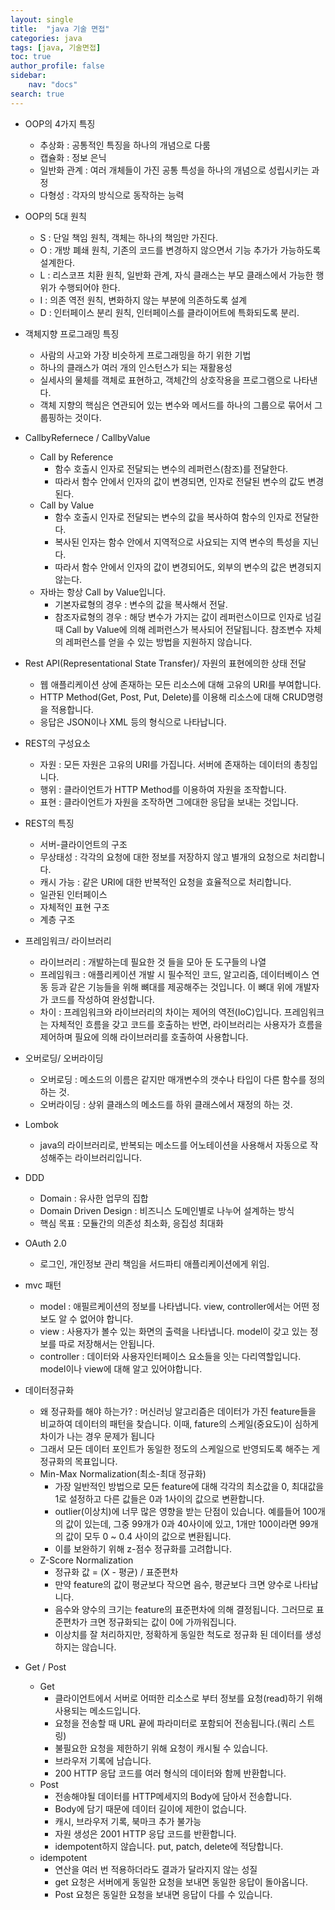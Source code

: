 ```yaml
---
layout: single
title:  "java 기술 면접"
categories: java
tags: [java, 기술면접]
toc: true
author_profile: false
sidebar:
    nav: "docs"
search: true
---
```


- OOP의 4가지 특징
  - 추상화 : 공통적인 특징을 하나의 개념으로 다룸
  - 캡슐화 : 정보 은닉
  - 일반화 관계 : 여러 개체들이 가진 공통 특성을 하나의 개념으로 성립시키는 과정
  - 다형성 : 각자의 방식으로 동작하는 능력

- OOP의 5대 원칙
  - S : 단일 책임 원칙, 객체는 하나의 책임만 가진다.
  - O : 개방 폐쇄 원칙, 기존의 코드를 변경하지 않으면서 기능 추가가 가능하도록 설계한다.
  - L : 리스코프 치환 원칙, 일반화 관계, 자식 클래스는 부모 클래스에서 가능한 행위가 수행되어야 한다.
  - I : 의존 역전 원칙, 변화하지 않는 부분에 의존하도록 설계
  - D : 인터페이스 분리 원칙, 인터페이스를 클라이어트에 특화되도록 분리.

- 객체지향 프로그래밍 특징
  - 사람의 사고와 가장 비슷하게 프로그래밍을 하기 위한 기법
  - 하나의 클래스가 여러 개의 인스턴스가 되는 재활용성
  - 실세사의 물체를 객체로 표현하고, 객체간의 상호작용을 프로그램으로 나타낸다.
  - 객체 지향의 핵심은 연관되어 있는 변수와 메서드를 하나의 그룹으로 묶어서 그룹핑하는 것이다.

- CallbyRefernece / CallbyValue
  - Call by Reference
    - 함수 호출시 인자로 전달되는 변수의 레퍼런스(참조)를 전달한다.
    - 따라서 함수 안에서 인자의 값이 변경되면, 인자로 전달된 변수의 값도 변경된다.
  - Call by Value
    - 함수 호출시 인자로 전달되는 변수의 값을 복사하여 함수의 인자로 전달한다.
    - 복사된 인자는 함수 안에서 지역적으로 사요되는 지역 변수의 특성을 지닌다.
    - 따라서 함수 안에서 인자의 값이 변경되어도, 외부의 변수의 값은 변경되지 않는다.
  - 자바는 항상 Call by Value입니다.
    - 기본자료형의 경우 : 변수의 값을 복사해서 전달.
    - 참조자료형의 경우 : 해당 변수가 가지는 값이 레퍼런스이므로 인자로 넘길 때 Call by Value에 의해 레퍼런스가 복사되어 전달됩니다. 참조변수 자체의 레퍼런스를 얻을 수 있는 방법을 지원하지 않습니다.

- Rest API(Representational State Transfer)/ 자원의 표현에의한 상태 전달
  - 웹 애플리케이션 상에 존재하는 모든 리소스에 대해 고유의 URI를 부여합니다.
  - HTTP Method(Get, Post, Put, Delete)를 이용해 리소스에 대해 CRUD명령을 적용합니다.
  - 응답은 JSON이나 XML 등의 형식으로 나타납니다.
- REST의 구성요소
  - 자원 : 모든 자원은 고유의 URI를 가집니다. 서버에 존재하는 데이터의 총칭입니다.
  - 행위 : 클라이언트가 HTTP Method를 이용하여 자원을 조작합니다.
  - 표현 : 클라이언트가 자원을 조작하면 그에대한 응답을 보내는 것입니다.
- REST의 특징
  - 서버-클라이언트의 구조
  - 무상태성 : 각각의 요청에 대한 정보를 저장하지 않고 별개의 요청으로 처리합니다.
  - 캐시 가능 : 같은 URI에 대한 반복적인 요청을 효율적으로 처리합니다.
  - 일관된 인터페이스
  - 자체적인 표현 구조
  - 계층 구조

- 프레임워크/ 라이브러리
  - 라이브러리 : 개발하는데 필요한 것 들을 모아 둔 도구들의 나열
  - 프레임워크 : 애플리케이션 개발 시 필수적인 코드, 알고리즘, 데이터베이스 연동 등과 같은 기능들을 위해 뼈대를 제공해주는 것입니다. 이 뼈대 위에 개발자가 코드를 작성하여 완성합니다.
  - 차이 : 프레임워크와 라이브러리의 차이는 제어의 역전(IoC)입니다. 프레임워크는 자체적인 흐름을 갖고 코드를 호출하는 반면, 라이브러리는 사용자가 흐름을 제어하며 필요에 의해 라이브러리를 호출하여 사용합니다.

- 오버로딩/ 오버라이딩
  - 오버로딩 : 메소드의 이름은 같지만 매개변수의 갯수나 타입이 다른 함수를 정의하는 것.
  - 오버라이딩 : 상위 클래스의 메소드를 하위 클래스에서 재정의 하는 것.

- Lombok
  - java의 라이브러리로, 반복되는 메소드를 어노테이션을 사용해서 자동으로 작성해주는 라이브러리입니다.

- DDD
  - Domain : 유사한 업무의 집합
  - Domain Driven Design : 비즈니스 도메인별로 나누어 설계하는 방식
  - 핵심 목표 : 모듈간의 의존성 최소화, 응집성 최대화

- OAuth 2.0
  - 로그인, 개인정보 관리 책임을 서드파티 애플리케이션에게 위임.

- mvc 패턴
  - model : 애필르케이션의 정보를 나타냅니다. view, controller에서는 어떤 정보도 알 수 없어야 합니다.
  - view : 사용자가 볼수 있는 화면의 출력을 나타냅니다. model이 갖고 있는 정보를 따로 저장해서는 안됩니다.
  - controller : 데이터와 사용자인터페이스 요소들을 잇는 다리역할입니다. model이나 view에 대해 알고 있어야합니다.

- 데이터정규화
  - 왜 정규화를 해야 하는가? : 머신러닝 알고리즘은 데이터가 가진 feature들을 비교하여 데이터의 패턴을 찾습니다. 이때, fature의 스케일(중요도)이 심하게 차이가 나는 경우 문제가 됩니다
  - 그래서 모든 데이터 포인트가 동일한 정도의 스케일으로 반영되도록 해주는 게 정규화의 목표입니다.
  - Min-Max Normalization(최소-최대 정규화)
    - 가장 일반적인 방법으로 모든 feature에 대해 각각의 최소값을 0, 최대값을 1로 설정하고 다른 값들은 0과 1사이의 값으로 변환합니다.
    - outlier(이상치)에 너무 많은 영향을 받는 단점이 있습니다. 예를들어 100개의 값이 있는데, 그중 99개가 0과 40사이에 있고, 1개만 100이라면 99개의 값이 모두 0 ~ 0.4 사이의 값으로 변환됩니다.
    - 이를 보완하기 위해 z-점수 정규화를 고려합니다.
  - Z-Score Normalization
    - 정규화 값 = (X - 평균) / 표준편차
    - 만약 feature의 값이 평균보다 작으면 음수, 평균보다 크면 양수로 나타납니다.
    - 음수와 양수의 크기는 feature의 표준편차에 의해 결정됩니다. 그러므로 표준편차가 크면 정규화되는 값이 0에 가까워집니다.
    - 이상치를 잘 처리하지만, 정확하게 동일한 척도로 정규화 된 데이터를 생성하지는 않습니다.

- Get / Post
  - Get
    - 클라이언트에서 서버로 어떠한 리소스로 부터 정보를 요청(read)하기 위해 사용되는 메소드입니다.
    - 요청을 전송할 때 URL 끝에 파라미터로 포함되어 전송됩니다.(쿼리 스트링)
    - 불필요한 요청을 제한하기 위해 요청이 캐시될 수 있습니다.
    - 브라우저 기록에 남습니다.
    - 200 HTTP 응답 코드를 여러 형식의 데이터와 함께 반환합니다.
  - Post
    - 전송해야될 데이터를 HTTP메세지의 Body에 담아서 전송합니다.
    - Body에 담기 때문에 데이터 길이에 제한이 없습니다.
    - 캐시, 브라우저 기록, 북마크 추가 불가능
    - 자원 생성은 2001 HTTP 응답 코드를 반환합니다.
    - idempotent하지 않습니다. put, patch, delete에 적당합니다.
  - idempotent
    - 연산을 여러 번 적용하더라도 결과가 달라지지 않는 성질
    - get 요청은 서버에게 동일한 요청을 보내면 동일한 응답이 돌아옵니다.
    - Post 요청은 동일한 요청을 보내면 응답이 다를 수 있습니다.
